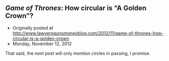 ## <em>Game of Thrones</em>: How circular is “A Golden Crown”?

 * Originally posted at http://www.lawyersgunsmoneyblog.com/2012/11/game-of-thrones-how-circular-is-a-golden-crown
 * Monday, November 12, 2012

That said, the next post will only mention circles in passing, I promise.